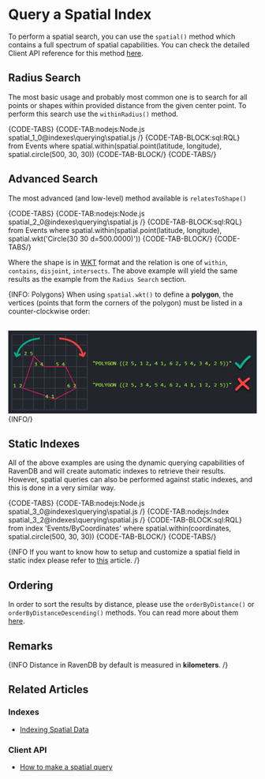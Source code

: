 # Query a Spatial Index

To perform a spatial search, you can use the `spatial()` method which contains a full spectrum of spatial capabilities. You can check the detailed Client API reference for this method [here](../../client-api/session/querying/how-to-query-a-spatial-index).

## Radius Search

The most basic usage and probably most common one is to search for all points or shapes within provided distance from the given center point. To perform this search use the `withinRadius()` method.

{CODE-TABS}
{CODE-TAB:nodejs:Node.js spatial_1_0@indexes\querying\spatial.js  /}
{CODE-TAB-BLOCK:sql:RQL}
from Events
where spatial.within(spatial.point(latitude, longitude), spatial.circle(500, 30, 30))
{CODE-TAB-BLOCK/}
{CODE-TABS/}

## Advanced Search

The most advanced (and low-level) method available is `relatesToShape()`

{CODE-TABS}
{CODE-TAB:nodejs:Node.js spatial_2_0@indexes\querying\spatial.js  /}
{CODE-TAB-BLOCK:sql:RQL}
from Events
where spatial.within(spatial.point(latitude, longitude), spatial.wkt('Circle(30 30 d=500.0000)'))
{CODE-TAB-BLOCK/}
{CODE-TABS/}

Where the shape is in [WKT](https://en.wikipedia.org/wiki/Well-known_text_representation_of_geometry) format and the relation is one of `within`, `contains`, `disjoint`, `intersects`. The above example will yield the same results as the example from the `Radius Search` section.

{INFO: Polygons}
When using `spatial.wkt()` to define a **polygon**, the vertices (points that form the corners of the polygon) must be listed 
in a counter-clockwise order:  
<br/>

![NoSQL Database - How to Query a Spatial Index](images/spatial_1.png "NoSQL Database - How to Query a Spatial Index")
{INFO/}

## Static Indexes

All of the above examples are using the dynamic querying capabilities of RavenDB and will create automatic indexes to retrieve their results. However, spatial queries can also be performed against static indexes, and this is done in a very similar way.

{CODE-TABS}
{CODE-TAB:nodejs:Node.js spatial_3_0@indexes\querying\spatial.js  /}
{CODE-TAB:nodejs:Index spatial_3_2@indexes\querying\spatial.js  /}
{CODE-TAB-BLOCK:sql:RQL}
from index 'Events/ByCoordinates'
where spatial.within(coordinates, spatial.circle(500, 30, 30))
{CODE-TAB-BLOCK/}
{CODE-TABS/}

{INFO If you want to know how to setup and customize a spatial field in static index please refer to [this](../../indexes/indexing-spatial-data) article. /}

## Ordering

In order to sort the results by distance, please use the `orderByDistance()` or `orderByDistanceDescending()` methods. You can read more about them [here](../../client-api/session/querying/how-to-make-a-spatial-query#spatial-sorting).

## Remarks

{INFO Distance in RavenDB by default is measured in **kilometers**. /}

## Related Articles

### Indexes

- [Indexing Spatial Data](../../indexes/indexing-spatial-data)

### Client API

- [How to make a spatial query](../../client-api/session/querying/how-to-make-a-spatial-query)
